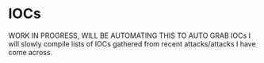 # IOCs

WORK IN PROGRESS, WILL BE AUTOMATING THIS TO AUTO GRAB IOCs
I will slowly compile lists of IOCs gathered from recent attacks/attacks I have come across.
